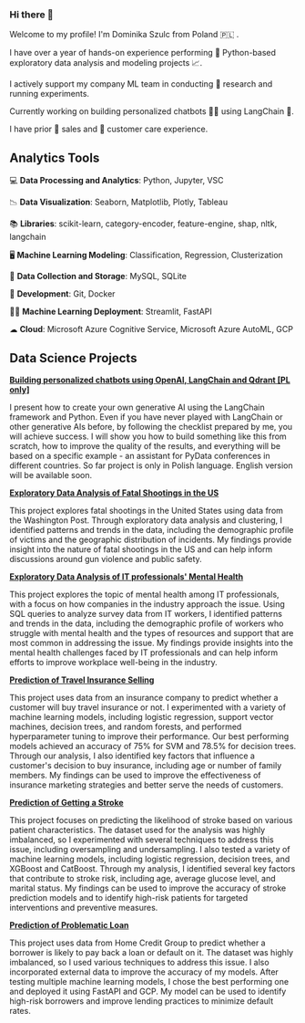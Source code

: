 ### Hi there 👋 

Welcome to my profile! I'm Dominika Szulc from Poland 🇵🇱 .

I have over a year of hands-on experience performing 🐍 Python-based exploratory data analysis and modeling projects 📈. 

I actively support my company ML team in conducting 🔎 research and running experiments. 

Currently working on building personalized chatbots 🤖💬 using LangChain 🦜.

I have prior 💼 sales and 🤝 customer care experience. 


## Analytics Tools

💻 **Data Processing and Analytics**: Python, Jupyter, VSC

📉 **Data Visualization**: Seaborn, Matplotlib, Plotly, Tableau

📚 **Libraries**: scikit-learn, category-encoder, feature-engine, shap, nltk, langchain

🖥 **Machine Learning Modeling**: Classification, Regression, Clusterization 

💾 **Data Collection and Storage**: MySQL, SQLite

🐋 **Development**: Git, Docker

👩‍✈️ **Machine Learning Deployment**: Streamlit, FastAPI

☁ **Cloud**: Microsoft Azure Cognitive Service, Microsoft Azure AutoML, GCP

## Data Science Projects

[**Building personalized chatbots using OpenAI, LangChain and Qdrant [PL only]**](https://github.com/doneczka/chat_langchain)

I present how to create your own generative AI using the LangChain framework and Python. Even if you have never played with LangChain or other generative AIs before, by following the checklist prepared by me, you will achieve success. I will show you how to build something like this from scratch, how to improve the quality of the results, and everything will be based on a specific example - an assistant for PyData conferences in different countries. So far project is only in Polish language. English version will be available soon.

[**Exploratory Data Analysis of Fatal Shootings in the US**](https://github.com/doneczka/EDA_fatal_shootings)

This project explores fatal shootings in the United States using data from the Washington Post. Through exploratory data analysis and clustering, I identified patterns and trends in the data, including the demographic profile of victims and the geographic distribution of incidents. My findings provide insight into the nature of fatal shootings in the US and can help inform discussions around gun violence and public safety.

[**Exploratory Data Analysis of IT professionals' Mental Health**](https://github.com/doneczka/EDA_mental_health)

This project explores the topic of mental health among IT professionals, with a focus on how companies in the industry approach the issue. Using SQL queries to analyze survey data from IT workers, I identified patterns and trends in the data, including the demographic profile of workers who struggle with mental health and the types of resources and support that are most common in addressing the issue. My findings provide insights into the mental health challenges faced by IT professionals and can help inform efforts to improve workplace well-being in the industry.

[**Prediction of Travel Insurance Selling**](https://github.com/doneczka/travel_insurance_prediction)

This project uses data from an insurance company to predict whether a customer will buy travel insurance or not. I experimented with a variety of machine learning models, including logistic regression, support vector machines, decision trees, and random forests, and performed hyperparameter tuning to improve their performance. Our best performing models achieved an accuracy of 75% for SVM and 78.5% for decision trees. Through our analysis, I also identified key factors that influence a customer's decision to buy insurance, including age or number of family members. My findings can be used to improve the effectiveness of insurance marketing strategies and better serve the needs of customers.

[**Prediction of Getting a Stroke**](https://github.com/doneczka/stroke_prediction)

This project focuses on predicting the likelihood of stroke based on various patient characteristics. The dataset used for the analysis was highly imbalanced, so I experimented with several techniques to address this issue, including oversampling and undersampling. I also tested a variety of machine learning models, including logistic regression, decision trees, and XGBoost and CatBoost. Through my analysis, I identified several key factors that contribute to stroke risk, including age, average glucose level, and marital status. My findings can be used to improve the accuracy of stroke prediction models and to identify high-risk patients for targeted interventions and preventive measures.

[**Prediction of Problematic Loan**](https://github.com/doneczka/problematic_loan_prediction)

This project uses data from Home Credit Group to predict whether a borrower is likely to pay back a loan or default on it. The dataset was highly imbalanced, so I used various techniques to address this issue. I also incorporated external data to improve the accuracy of my models. After testing multiple machine learning models, I chose the best performing one and deployed it using FastAPI and GCP. My model can be used to identify high-risk borrowers and improve lending practices to minimize default rates.
